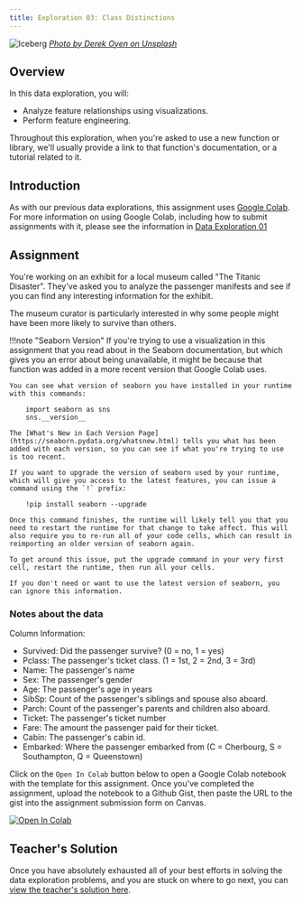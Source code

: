 ```yaml
---
title: Exploration 03: Class Distinctions
---
```


![Iceberg]({{URLROOT}}/shared/img/iceberg.jpg)
*[Photo by Derek Oyen on Unsplash](https://unsplash.com/photos/4ReskwNsh68)*

## Overview

In this data exploration, you will:

* Analyze feature relationships using visualizations.
* Perform feature engineering.

Throughout this exploration, when you're asked to use a new function or library, we'll usually provide a link to that function's documentation, or a tutorial related to it.

## Introduction

As with our previous data explorations, this assignment uses [Google Colab](http://colab.research.google.com). For more information on using Google Colab, including how to submit assignments with it, please see the information in [Data Exploration 01](./exploration-01.html) 

## Assignment

You're working on an exhibit for a local museum called "The Titanic Disaster". They've asked you to analyze the passenger manifests and see if you can find any interesting information for the exhibit. 

The museum curator is particularly interested in why some people might have been more likely to survive than others.

!!!note "Seaborn Version"
	If you're trying to use a visualization in this assignment that you read about in the Seaborn documentation, but which gives you an error about being unavailable, it might be because that function was added in a more recent version that Google Colab uses.

	You can see what version of seaborn you have installed in your runtime with this commands:

		import seaborn as sns
		sns.__version__

	The [What's New in Each Version Page](https://seaborn.pydata.org/whatsnew.html) tells you what has been added with each version, so you can see if what you're trying to use is too recent.

	If you want to upgrade the version of seaborn used by your runtime, which will give you access to the latest features, you can issue a command using the `!` prefix:

		!pip install seaborn --upgrade

	Once this command finishes, the runtime will likely tell you that you need to restart the runtime for that change to take affect. This will also require you to re-run all of your code cells, which can result in reimporting an older version of seaborn again. 

	To get around this issue, put the upgrade command in your very first cell, restart the runtime, then run all your cells. 

	If you don't need or want to use the latest version of seaborn, you can ignore this information.

### Notes about the data

Column Information:

* Survived: Did the passenger survive? (0 = no, 1 = yes)
* Pclass: The passenger's ticket class. (1 = 1st, 2 = 2nd, 3 = 3rd)
* Name: The passenger's name
* Sex: The passenger's gender
* Age: The passenger's age in years
* SibSp: Count of the passenger's siblings and spouse also aboard.
* Parch: Count of the passenger's parents and children also aboard.
* Ticket: The passenger's ticket number
* Fare: The amount the passenger paid for their ticket.
* Cabin: The passenger's cabin id.
* Embarked: Where the passenger embarked from (C = Cherbourg, S = Southampton, Q = Queenstown)

Click on the `Open In Colab` button below to open a Google Colab notebook with the template for this assignment. Once you've completed the assignment, upload the notebook to a Github Gist, then paste the URL to the gist into the assignment submission form on Canvas. 

[![Open In Colab](https://colab.research.google.com/assets/colab-badge.svg)](https://colab.research.google.com/github/byui-cse/cse450-course/blob/master/notebooks/Exploration_03.ipynb)

## Teacher's Solution

Once you have absolutely exhausted all of your best efforts in solving the data exploration problems, and you are stuck on where to go next, you can [view the teacher's solution here](https://github.com/byui-cse/cse450-course/blob/master/notebooks/Exploration_03_Solved.ipynb).
